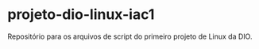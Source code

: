 # projeto-dio-linux-iac1
Repositório para os arquivos de script do primeiro projeto de Linux da DIO.
